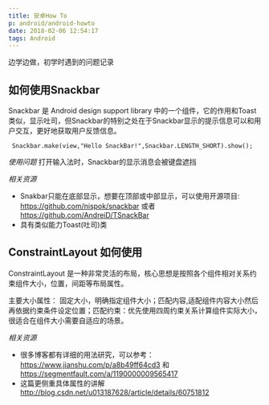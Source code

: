 ```yaml
---
title: 安卓How To
p: android/android-howto
date: 2018-02-06 12:54:17
tags: Android
---
```


边学边做，初学时遇到的问题记录

## 如何使用Snackbar

   Snackbar 是 Android design support library 中的一个组件，它的作用和Toast类似，显示吐司，但Snackbar的特别之处在于Snackbar显示的提示信息可以和用户交互，更好地获取用户反馈信息。

   ```,java
    Snackbar.make(view,"Hello SnackBar!",Snackbar.LENGTH_SHORT).show();
   ```
   
   *使用问题*  打开输入法时，Snackbar的显示消息会被键盘遮挡

   *相关资源* 
   - Snakbar只能在底部显示，想要在顶部或中部显示，可以使用开源项目: https://github.com/nispok/snackbar 或者 https://github.com/AndreiD/TSnackBar
   - 具有类似能力Toast(吐司)类

## ConstraintLayout 如何使用
ConstraintLayout 是一种非常灵活的布局，核心思想是按照各个组件相对关系约束组件大小，位置，间距等布局属性。

主要大小属性： 固定大小，明确指定组件大小；匹配内容,适配组件内容大小然后再依据约束条件设定位置；匹配约束：优先使用四周约束关系计算组件实际大小，很适合在组件大小需要自适应的场景。

 *相关资源*  
 - 很多博客都有详细的用法研究，可以参考： https://www.jianshu.com/p/a8b49ff64cd3 和 https://segmentfault.com/a/1190000009565417
 - 这篇更侧重具体属性的讲解 http://blog.csdn.net/u013187628/article/details/60751812



